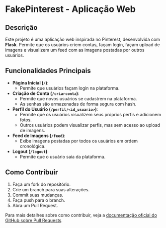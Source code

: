 # FakePinterest - Aplicação Web  

## Descrição  
Este projeto é uma aplicação web inspirada no Pinterest, desenvolvida com **Flask**. Permite que os usuários criem contas, façam login, façam upload de imagens e visualizem um feed com as imagens postadas por outros usuários.  

## Funcionalidades Principais  
- **Página Inicial (`/`)**:  
  - Permite que usuários façam login na plataforma.  
- **Criação de Conta (`/criarconta`)**:  
  - Permite que novos usuários se cadastrem na plataforma.  
  - As senhas são armazenadas de forma segura com hash.  
- **Perfil do Usuário (`/perfil/<id_usuario>`)**:  
  - Permite que os usuários visualizem seus próprios perfis e adicionem fotos.  
  - Outros usuários podem visualizar perfis, mas sem acesso ao upload de imagens.  
- **Feed de Imagens (`/feed`)**:  
  - Exibe imagens postadas por todos os usuários em ordem cronológica.  
- **Logout (`/logout`)**:  
  - Permite que o usuário saia da plataforma.  

## Como Contribuir  
1. Faça um fork do repositório.  
2. Crie um branch para suas alterações.  
3. Commit suas mudanças.  
4. Faça push para o branch.  
5. Abra um Pull Request.  

Para mais detalhes sobre como contribuir, veja a [documentação oficial do GitHub sobre Pull Requests](https://docs.github.com/pt/pull-requests/collaborating-with-pull-requests).  
